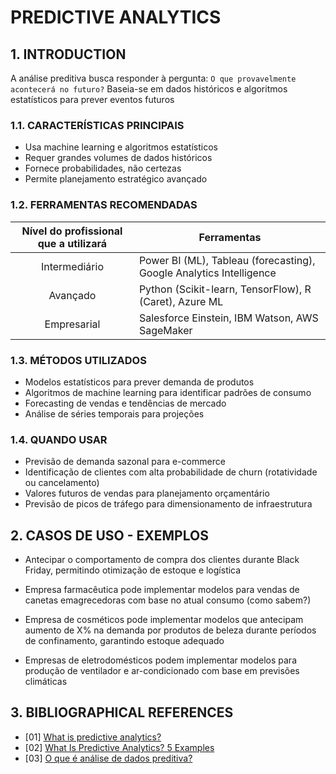 # PREDICTIVE ANALYTICS

## 1. INTRODUCTION

A análise preditiva busca responder à pergunta: `O que provavelmente acontecerá no futuro?`
Baseia-se em dados históricos e algoritmos estatísticos para prever eventos futuros

### 1.1. CARACTERÍSTICAS PRINCIPAIS

- Usa machine learning e algoritmos estatísticos
- Requer grandes volumes de dados históricos
- Fornece probabilidades, não certezas
- Permite planejamento estratégico avançado

### 1.2. FERRAMENTAS RECOMENDADAS

| Nível do profissional que a utilizará | Ferramentas                                                         |
|:-------------------------------------:|---------------------------------------------------------------------|
|             Intermediário             | Power BI (ML), Tableau (forecasting), Google Analytics Intelligence |
|               Avançado                | Python (Scikit-learn, TensorFlow), R (Caret), Azure ML              |
|              Empresarial              | Salesforce Einstein, IBM Watson, AWS SageMaker                      |

### 1.3. MÉTODOS UTILIZADOS

- Modelos estatísticos para prever demanda de produtos
- Algoritmos de machine learning para identificar padrões de consumo
- Forecasting de vendas e tendências de mercado
- Análise de séries temporais para projeções

### 1.4. QUANDO USAR

- Previsão de demanda sazonal para e-commerce
- Identificação de clientes com alta probabilidade de churn (rotatividade ou cancelamento)
- Valores futuros de vendas para planejamento orçamentário
- Previsão de picos de tráfego para dimensionamento de infraestrutura

## 2. CASOS DE USO - EXEMPLOS

- Antecipar o comportamento de compra dos clientes durante Black Friday, permitindo otimização de estoque e logística

- Empresa farmacêutica pode implementar modelos para vendas de canetas emagrecedoras com base no atual consumo (como sabem?)

- Empresa de cosméticos pode implementar modelos que antecipam aumento de X% na demanda por produtos de beleza durante
períodos de confinamento, garantindo estoque adequado

- Empresas de eletrodomésticos podem implementar modelos para produção de ventilador e ar-condicionado com base em 
previsões climáticas

## 3. BIBLIOGRAPHICAL REFERENCES

- [01] [What is predictive analytics?](https://cloud.google.com/learn/what-is-predictive-analytics)
- [02] [What Is Predictive Analytics? 5 Examples](https://online.hbs.edu/blog/post/predictive-analytics)
- [03] [O que é análise de dados preditiva?](https://www.ibm.com/br-pt/think/topics/predictive-analytics)